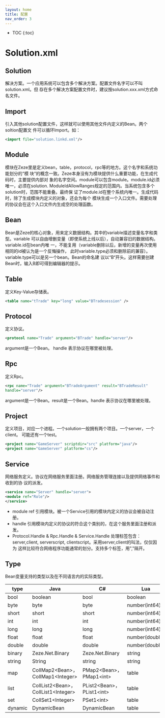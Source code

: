 ```yaml
---
layout: home
title: 配置
nav_order: 3
---
```


* TOC
{:toc}

  
# Solution.xml

## Solution
解决方案。一个应用系统可以包含多个解决方案。配置文件名字可以不叫solution.xml。但
存在多个解决方案配置文件时，建议按solution.xxx.xml方式命名文件。
## Import
引入其他solution配置文件，这样就可以使用其他文件内定义的Bean。两个soltion配置文
件可以循环Import。如：
```xml
<import file="solution.linkd.xml"/>
```
## Module
模块在Zeze里是定义bean，table，protocol，rpc等的地方。这个名字和系统功能划分的“模
块“的概念一致。Zeze本身没有为模块提供什么重要功能，在生成代码时，主要提供内部对
象的名字空间。module可以包含module。module.id必须唯一，必须在solution.
ModuleIdAllowRanges规定的范围内。当系统包含多个solution时，范围不能重叠。最终保
证了module.id在整个系统内唯一。生成代码时，除了生成模块内定义的对象，还会为每个
模块生成一个入口文件。需要处理的协议会在这个入口文件内生成空的处理函数。
## Bean
Bean是Zeze的核心对象，用来定义数据结构。其中的variable描述变量名字和类型。variable
可以自由增删变量（即使系统上线以后），自动兼容旧的数据结构。variable.id在bean内唯
一，不能复用（variable删除以后，新增的变量再次使用相同的id被认为是一个反悔操作，
此时variable.type必须和删除前的兼容）。variable.type可以是另一个bean。Bean的命名建
议以“B“开头。这样需要创建Bean时，输入B即可得到编辑器的提示。
## Table
定义Key-Value存储表。
```xml
<table name="tTrade" key="long" value="BTradesession" />
```
## Protocol
定义协议。
```xml
<protocol name="Trade" argument="BTrade" handle="server"/>
```
argument是一个Bean。
handle 表示协议在哪里被处理。
## Rpc
定义Rpc。
```xml
<rpc name="Trade" argument="BTradeArgument" result="BTradeResult" 
handle="server"/>
```
argument是一个Bean。result是一个Bean。handle 表示协议在哪里被处理。
## Project
定义项目，对应一个进程。一个solution一般拥有两个项目。一个server，一个client。
可能还有一个test。
```xml
<project name="GameServer" scriptdir="src" platform="java"/>
<project name="GameServer" platform="cs"/>
```
## Service
网络服务定义。协议在网络服务里面注册。网络服务管理连接以及提供网络事件和收到的协
议的派发。
```xml
<service name="Server" handle="server">
<module ref="Role"/>
</service>
```
* module ref 引用模块。被一个Service引用的模块内定义的协议会被自动注册。
* handle 引用模块内定义的协议的符合这个类别的，在这个服务里面注册和派发。
* Protocol.Handle &amp; Rpc.Handle &amp; Service.Handle
处理标签包含：server,client, serverscript, clientscript。采用server,client的叫法，仅仅因为
这样比较符合网络程序功能通常的划分。支持多个标签，用","隔开。

## Type

Bean变量支持的类型以及在不同语言内的实际类型。

| type    | Java                                           | C#                                   | Lua            | TypeScript  |
|---------|------------------------------------------------|--------------------------------------|----------------|-------------|
| bool    | boolean                                        | bool                                 | boolean        | boolean     |
| byte    | byte                                           | byte                                 | number(int64)  | number      |
| short   | short                                          | short                                | number(int64)  | number      |
| int     | int                                            | int                                  | number(int64)  | number      |
| long    | long                                           | long                                 | number(int64)  | bigint      |
| float   | float                                          | float                                | number(double) | number      |
| double  | double                                         | double                               | number(double) | number      |
| binary  | Zeze.Net.Binary                                | Zeze.Net.Binary                      | string         | Uint8Array  |
| string  | String                                         | string                               | string         | string      |
| map     | CollMap2&lt;Bean&gt;，CollMap1&lt;Integer&gt;   | PMap2&lt;Bean&gt;，PMap1&lt;int&gt;   | table          | Map         |
| list    | CollList2&lt;Bean&gt;，CollList1&lt;Integer&gt; | PList2&lt;Bean&gt;，PList1&lt;int&gt; | table          | Array       |
| set     | CollSet1&lt;Integer&gt;                        | PSet1&lt;int&gt;                     | table          | Set         |
| dynamic | DynamicBean                                    | DynamicBean                          | table          | DynamicBean |













